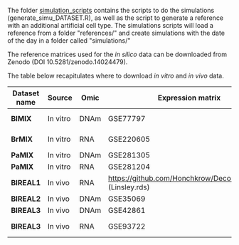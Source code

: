 The folder [simulation_scripts](simulation_scripts) contains the scripts to do the simulations (generate_simu_DATASET.R), as well as the script to generate a reference with an additional artificial cell type.
The simulations scripts will load a reference from a folder "references/" and create simulations with the date of the day in a folder called "simulations/"

The reference matrices used for the *in silico* data can be downloaded from Zenodo (DOI 10.5281/zenodo.14024479).

The table below recapitulates where to download *in vitro* and *in vivo* data.

| **Dataset name** | **Source** | **Omic** | **Expression matrix**                                      | **Proportion matrix**                                           | **Reference profiles matrix**                              |
|------------------|------------|----------|------------------------------------------------------------|-----------------------------------------------------------------|------------------------------------------------------------|
| **BlMIX**        | In vitro   | DNAm     | GSE77797                                                   | Figure 4a (DOI: 10.1186/s12859-016-0943-7)                      | GSE35069                                                   |
| **BrMIX**        | In vitro   | RNA      | GSE220605                                                  | "Cell count" column, table S1 (DOI: 10.1186/s13059-023-03016-6) | GSE220605                                                  |
| **PaMIX**        | In vitro   | DNAm     | GSE281305                                         | Upon request to us                                                            | GSE281305                                                                      |
| **PaMIX**        | In vitro   | RNA      | GSE281204                                                  | Upon request to us                                                            | GSE281204                                                  |
| **BlREAL1**      | In vivo    | RNA      | https://github.com/Honchkrow/Deconer_dataset (Linsley.rds) | https://github.com/Honchkrow/Deconer_dataset (Linsley.rds)      | https://github.com/Honchkrow/Deconer_dataset (Linsley.rds) |
| **BlREAL2**      | In vivo    | DNAm     | GSE35069                                                   | DOI: 10.1371/journal.pone.0041361.s004                          | GSE35069                                                   |
| **BlREAL3**      | In vivo    | DNAm     | GSE42861                                                   | Table S2 (DOI: 10.1038/nbt.2487)                                | GSE35069                                                   |
| **BlREAL3**      | In vivo    | RNA      | GSE93722                                                   | Supplementary file 3A (DOI: 10.7554/eLife.26476 )               | EPIC::TRef                                                 |


